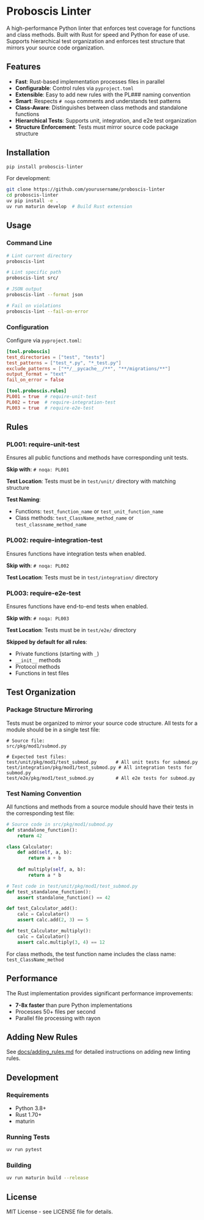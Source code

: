 # Proboscis Linter

A high-performance Python linter that enforces test coverage for functions and class methods. Built with Rust for speed and Python for ease of use. Supports hierarchical test organization and enforces test structure that mirrors your source code organization.

## Features

- **Fast**: Rust-based implementation processes files in parallel
- **Configurable**: Control rules via `pyproject.toml`
- **Extensible**: Easy to add new rules with the PL### naming convention
- **Smart**: Respects `# noqa` comments and understands test patterns
- **Class-Aware**: Distinguishes between class methods and standalone functions
- **Hierarchical Tests**: Supports unit, integration, and e2e test organization
- **Structure Enforcement**: Tests must mirror source code package structure

## Installation

```bash
pip install proboscis-linter
```

For development:
```bash
git clone https://github.com/yourusername/proboscis-linter
cd proboscis-linter
uv pip install -e .
uv run maturin develop  # Build Rust extension
```

## Usage

### Command Line

```bash
# Lint current directory
proboscis-lint

# Lint specific path
proboscis-lint src/

# JSON output
proboscis-lint --format json

# Fail on violations
proboscis-lint --fail-on-error
```

### Configuration

Configure via `pyproject.toml`:

```toml
[tool.proboscis]
test_directories = ["test", "tests"]
test_patterns = ["test_*.py", "*_test.py"]
exclude_patterns = ["**/__pycache__/**", "**/migrations/**"]
output_format = "text"
fail_on_error = false

[tool.proboscis.rules]
PL001 = true  # require-unit-test
PL002 = true  # require-integration-test
PL003 = true  # require-e2e-test
```

## Rules

### PL001: require-unit-test

Ensures all public functions and methods have corresponding unit tests.

**Skip with**: `# noqa: PL001`

**Test Location**: Tests must be in `test/unit/` directory with matching structure

**Test Naming**:
- Functions: `test_function_name` or `test_unit_function_name`
- Class methods: `test_ClassName_method_name` or `test_classname_method_name`

### PL002: require-integration-test

Ensures functions have integration tests when enabled.

**Skip with**: `# noqa: PL002`

**Test Location**: Tests must be in `test/integration/` directory

### PL003: require-e2e-test

Ensures functions have end-to-end tests when enabled.

**Skip with**: `# noqa: PL003`

**Test Location**: Tests must be in `test/e2e/` directory

**Skipped by default for all rules**:
- Private functions (starting with `_`)
- `__init__` methods
- Protocol methods
- Functions in test files

## Test Organization

### Package Structure Mirroring

Tests must be organized to mirror your source code structure. All tests for a module should be in a single test file:

```
# Source file:
src/pkg/mod1/submod.py

# Expected test files:
test/unit/pkg/mod1/test_submod.py       # All unit tests for submod.py
test/integration/pkg/mod1/test_submod.py # All integration tests for submod.py  
test/e2e/pkg/mod1/test_submod.py        # All e2e tests for submod.py
```

### Test Naming Convention

All functions and methods from a source module should have their tests in the corresponding test file:

```python
# Source code in src/pkg/mod1/submod.py
def standalone_function():
    return 42

class Calculator:
    def add(self, a, b):
        return a + b
    
    def multiply(self, a, b):
        return a * b

# Test code in test/unit/pkg/mod1/test_submod.py
def test_standalone_function():
    assert standalone_function() == 42

def test_Calculator_add():
    calc = Calculator()
    assert calc.add(2, 3) == 5

def test_Calculator_multiply():
    calc = Calculator()
    assert calc.multiply(3, 4) == 12
```

For class methods, the test function name includes the class name: `test_ClassName_method`

## Performance

The Rust implementation provides significant performance improvements:
- **7-8x faster** than pure Python implementations
- Processes 50+ files per second
- Parallel file processing with rayon

## Adding New Rules

See [docs/adding_rules.md](docs/adding_rules.md) for detailed instructions on adding new linting rules.

## Development

### Requirements

- Python 3.8+
- Rust 1.70+
- maturin

### Running Tests

```bash
uv run pytest
```

### Building

```bash
uv run maturin build --release
```

## License

MIT License - see LICENSE file for details.